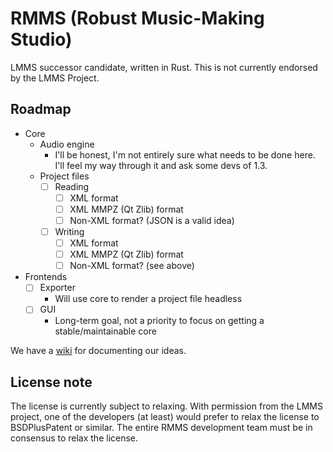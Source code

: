 # RMMS (Robust Music-Making Studio)
LMMS successor candidate, written in Rust. This is not currently endorsed by the LMMS Project.

## Roadmap
* Core
  * Audio engine
    * I'll be honest, I'm not entirely sure what needs to be done here. I'll feel my way through it and ask some devs of 1.3.
  * Project files
    * [ ] Reading
      * [ ] XML format
      * [ ] XML MMPZ (Qt Zlib) format
      * [ ] Non-XML format? (JSON is a valid idea)
    * [ ] Writing
      * [ ] XML format
      * [ ] XML MMPZ (Qt Zlib) format
      * [ ] Non-XML format? (see above)
* Frontends
  * [ ] Exporter
    * Will use core to render a project file headless
  * [ ] GUI
    * Long-term goal, not a priority to focus on getting a stable/maintainable core

We have a [wiki](https://github.com/rdrpenguin04/rmms/wiki/) for documenting our ideas.

## License note
The license is currently subject to relaxing. With permission from the LMMS project, one of the developers (at least) would prefer to relax the license to BSDPlusPatent or similar. The entire RMMS development team must be in consensus to relax the license.
